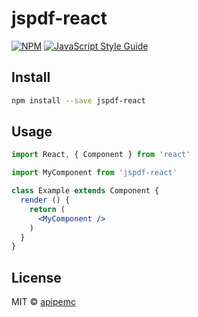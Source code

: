# jspdf-react

> 

[![NPM](https://img.shields.io/npm/v/jspdf-react.svg)](https://www.npmjs.com/package/jspdf-react) [![JavaScript Style Guide](https://img.shields.io/badge/code_style-standard-brightgreen.svg)](https://standardjs.com)

## Install

```bash
npm install --save jspdf-react
```

## Usage

```jsx
import React, { Component } from 'react'

import MyComponent from 'jspdf-react'

class Example extends Component {
  render () {
    return (
      <MyComponent />
    )
  }
}
```

## License

MIT © [apipemc](https://github.com/apipemc)
